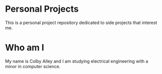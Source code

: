 # Personal Projects
This is a personal project repository dedicated to side projects that interest me.
# Who am I
My name is Colby Alley and I am studying electrical engineering with a minor in computer science.
